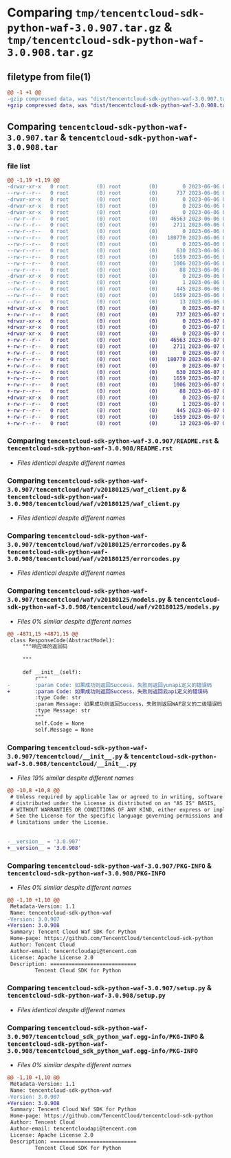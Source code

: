 # Comparing `tmp/tencentcloud-sdk-python-waf-3.0.907.tar.gz` & `tmp/tencentcloud-sdk-python-waf-3.0.908.tar.gz`

## filetype from file(1)

```diff
@@ -1 +1 @@
-gzip compressed data, was "dist/tencentcloud-sdk-python-waf-3.0.907.tar", last modified: Tue Jun  6 02:39:21 2023, max compression
+gzip compressed data, was "dist/tencentcloud-sdk-python-waf-3.0.908.tar", last modified: Wed Jun  7 00:36:42 2023, max compression
```

## Comparing `tencentcloud-sdk-python-waf-3.0.907.tar` & `tencentcloud-sdk-python-waf-3.0.908.tar`

### file list

```diff
@@ -1,19 +1,19 @@
-drwxr-xr-x   0 root         (0) root         (0)        0 2023-06-06 02:39:21.000000 tencentcloud-sdk-python-waf-3.0.907/
--rw-r--r--   0 root         (0) root         (0)      737 2023-06-06 02:39:21.000000 tencentcloud-sdk-python-waf-3.0.907/README.rst
-drwxr-xr-x   0 root         (0) root         (0)        0 2023-06-06 02:39:21.000000 tencentcloud-sdk-python-waf-3.0.907/tencentcloud/
-drwxr-xr-x   0 root         (0) root         (0)        0 2023-06-06 02:39:21.000000 tencentcloud-sdk-python-waf-3.0.907/tencentcloud/waf/
-drwxr-xr-x   0 root         (0) root         (0)        0 2023-06-06 02:39:21.000000 tencentcloud-sdk-python-waf-3.0.907/tencentcloud/waf/v20180125/
--rw-r--r--   0 root         (0) root         (0)    46563 2023-06-06 02:39:21.000000 tencentcloud-sdk-python-waf-3.0.907/tencentcloud/waf/v20180125/waf_client.py
--rw-r--r--   0 root         (0) root         (0)     2711 2023-06-06 02:39:21.000000 tencentcloud-sdk-python-waf-3.0.907/tencentcloud/waf/v20180125/errorcodes.py
--rw-r--r--   0 root         (0) root         (0)        0 2023-06-06 02:39:21.000000 tencentcloud-sdk-python-waf-3.0.907/tencentcloud/waf/v20180125/__init__.py
--rw-r--r--   0 root         (0) root         (0)   180770 2023-06-06 02:39:21.000000 tencentcloud-sdk-python-waf-3.0.907/tencentcloud/waf/v20180125/models.py
--rw-r--r--   0 root         (0) root         (0)        0 2023-06-06 02:39:21.000000 tencentcloud-sdk-python-waf-3.0.907/tencentcloud/waf/__init__.py
--rw-r--r--   0 root         (0) root         (0)      630 2023-06-06 02:39:21.000000 tencentcloud-sdk-python-waf-3.0.907/tencentcloud/__init__.py
--rw-r--r--   0 root         (0) root         (0)     1659 2023-06-06 02:39:21.000000 tencentcloud-sdk-python-waf-3.0.907/PKG-INFO
--rw-r--r--   0 root         (0) root         (0)     1006 2023-06-06 02:39:21.000000 tencentcloud-sdk-python-waf-3.0.907/setup.py
--rw-r--r--   0 root         (0) root         (0)       88 2023-06-06 02:39:21.000000 tencentcloud-sdk-python-waf-3.0.907/setup.cfg
-drwxr-xr-x   0 root         (0) root         (0)        0 2023-06-06 02:39:21.000000 tencentcloud-sdk-python-waf-3.0.907/tencentcloud_sdk_python_waf.egg-info/
--rw-r--r--   0 root         (0) root         (0)        1 2023-06-06 02:39:21.000000 tencentcloud-sdk-python-waf-3.0.907/tencentcloud_sdk_python_waf.egg-info/dependency_links.txt
--rw-r--r--   0 root         (0) root         (0)      445 2023-06-06 02:39:21.000000 tencentcloud-sdk-python-waf-3.0.907/tencentcloud_sdk_python_waf.egg-info/SOURCES.txt
--rw-r--r--   0 root         (0) root         (0)     1659 2023-06-06 02:39:21.000000 tencentcloud-sdk-python-waf-3.0.907/tencentcloud_sdk_python_waf.egg-info/PKG-INFO
--rw-r--r--   0 root         (0) root         (0)       13 2023-06-06 02:39:21.000000 tencentcloud-sdk-python-waf-3.0.907/tencentcloud_sdk_python_waf.egg-info/top_level.txt
+drwxr-xr-x   0 root         (0) root         (0)        0 2023-06-07 00:36:42.000000 tencentcloud-sdk-python-waf-3.0.908/
+-rw-r--r--   0 root         (0) root         (0)      737 2023-06-07 00:36:42.000000 tencentcloud-sdk-python-waf-3.0.908/README.rst
+drwxr-xr-x   0 root         (0) root         (0)        0 2023-06-07 00:36:42.000000 tencentcloud-sdk-python-waf-3.0.908/tencentcloud/
+drwxr-xr-x   0 root         (0) root         (0)        0 2023-06-07 00:36:42.000000 tencentcloud-sdk-python-waf-3.0.908/tencentcloud/waf/
+drwxr-xr-x   0 root         (0) root         (0)        0 2023-06-07 00:36:42.000000 tencentcloud-sdk-python-waf-3.0.908/tencentcloud/waf/v20180125/
+-rw-r--r--   0 root         (0) root         (0)    46563 2023-06-07 00:36:42.000000 tencentcloud-sdk-python-waf-3.0.908/tencentcloud/waf/v20180125/waf_client.py
+-rw-r--r--   0 root         (0) root         (0)     2711 2023-06-07 00:36:42.000000 tencentcloud-sdk-python-waf-3.0.908/tencentcloud/waf/v20180125/errorcodes.py
+-rw-r--r--   0 root         (0) root         (0)        0 2023-06-07 00:36:42.000000 tencentcloud-sdk-python-waf-3.0.908/tencentcloud/waf/v20180125/__init__.py
+-rw-r--r--   0 root         (0) root         (0)   180770 2023-06-07 00:36:42.000000 tencentcloud-sdk-python-waf-3.0.908/tencentcloud/waf/v20180125/models.py
+-rw-r--r--   0 root         (0) root         (0)        0 2023-06-07 00:36:42.000000 tencentcloud-sdk-python-waf-3.0.908/tencentcloud/waf/__init__.py
+-rw-r--r--   0 root         (0) root         (0)      630 2023-06-07 00:36:42.000000 tencentcloud-sdk-python-waf-3.0.908/tencentcloud/__init__.py
+-rw-r--r--   0 root         (0) root         (0)     1659 2023-06-07 00:36:42.000000 tencentcloud-sdk-python-waf-3.0.908/PKG-INFO
+-rw-r--r--   0 root         (0) root         (0)     1006 2023-06-07 00:36:42.000000 tencentcloud-sdk-python-waf-3.0.908/setup.py
+-rw-r--r--   0 root         (0) root         (0)       88 2023-06-07 00:36:42.000000 tencentcloud-sdk-python-waf-3.0.908/setup.cfg
+drwxr-xr-x   0 root         (0) root         (0)        0 2023-06-07 00:36:42.000000 tencentcloud-sdk-python-waf-3.0.908/tencentcloud_sdk_python_waf.egg-info/
+-rw-r--r--   0 root         (0) root         (0)        1 2023-06-07 00:36:42.000000 tencentcloud-sdk-python-waf-3.0.908/tencentcloud_sdk_python_waf.egg-info/dependency_links.txt
+-rw-r--r--   0 root         (0) root         (0)      445 2023-06-07 00:36:42.000000 tencentcloud-sdk-python-waf-3.0.908/tencentcloud_sdk_python_waf.egg-info/SOURCES.txt
+-rw-r--r--   0 root         (0) root         (0)     1659 2023-06-07 00:36:42.000000 tencentcloud-sdk-python-waf-3.0.908/tencentcloud_sdk_python_waf.egg-info/PKG-INFO
+-rw-r--r--   0 root         (0) root         (0)       13 2023-06-07 00:36:42.000000 tencentcloud-sdk-python-waf-3.0.908/tencentcloud_sdk_python_waf.egg-info/top_level.txt
```

### Comparing `tencentcloud-sdk-python-waf-3.0.907/README.rst` & `tencentcloud-sdk-python-waf-3.0.908/README.rst`

 * *Files identical despite different names*

### Comparing `tencentcloud-sdk-python-waf-3.0.907/tencentcloud/waf/v20180125/waf_client.py` & `tencentcloud-sdk-python-waf-3.0.908/tencentcloud/waf/v20180125/waf_client.py`

 * *Files identical despite different names*

### Comparing `tencentcloud-sdk-python-waf-3.0.907/tencentcloud/waf/v20180125/errorcodes.py` & `tencentcloud-sdk-python-waf-3.0.908/tencentcloud/waf/v20180125/errorcodes.py`

 * *Files identical despite different names*

### Comparing `tencentcloud-sdk-python-waf-3.0.907/tencentcloud/waf/v20180125/models.py` & `tencentcloud-sdk-python-waf-3.0.908/tencentcloud/waf/v20180125/models.py`

 * *Files 0% similar despite different names*

```diff
@@ -4871,15 +4871,15 @@
 class ResponseCode(AbstractModel):
     """响应体的返回码
 
     """
 
     def __init__(self):
         r"""
-        :param Code: 如果成功则返回Success，失败则返回yunapi定义的错误码
+        :param Code: 如果成功则返回Success，失败则返回云api定义的错误码
         :type Code: str
         :param Message: 如果成功则返回Success，失败则返回WAF定义的二级错误码
         :type Message: str
         """
         self.Code = None
         self.Message = None
```

### Comparing `tencentcloud-sdk-python-waf-3.0.907/tencentcloud/__init__.py` & `tencentcloud-sdk-python-waf-3.0.908/tencentcloud/__init__.py`

 * *Files 19% similar despite different names*

```diff
@@ -10,8 +10,8 @@
 # Unless required by applicable law or agreed to in writing, software
 # distributed under the License is distributed on an "AS IS" BASIS,
 # WITHOUT WARRANTIES OR CONDITIONS OF ANY KIND, either express or implied.
 # See the License for the specific language governing permissions and
 # limitations under the License.
 
 
-__version__ = '3.0.907'
+__version__ = '3.0.908'
```

### Comparing `tencentcloud-sdk-python-waf-3.0.907/PKG-INFO` & `tencentcloud-sdk-python-waf-3.0.908/PKG-INFO`

 * *Files 0% similar despite different names*

```diff
@@ -1,10 +1,10 @@
 Metadata-Version: 1.1
 Name: tencentcloud-sdk-python-waf
-Version: 3.0.907
+Version: 3.0.908
 Summary: Tencent Cloud Waf SDK for Python
 Home-page: https://github.com/TencentCloud/tencentcloud-sdk-python
 Author: Tencent Cloud
 Author-email: tencentcloudapi@tencent.com
 License: Apache License 2.0
 Description: ============================
         Tencent Cloud SDK for Python
```

### Comparing `tencentcloud-sdk-python-waf-3.0.907/setup.py` & `tencentcloud-sdk-python-waf-3.0.908/setup.py`

 * *Files identical despite different names*

### Comparing `tencentcloud-sdk-python-waf-3.0.907/tencentcloud_sdk_python_waf.egg-info/PKG-INFO` & `tencentcloud-sdk-python-waf-3.0.908/tencentcloud_sdk_python_waf.egg-info/PKG-INFO`

 * *Files 0% similar despite different names*

```diff
@@ -1,10 +1,10 @@
 Metadata-Version: 1.1
 Name: tencentcloud-sdk-python-waf
-Version: 3.0.907
+Version: 3.0.908
 Summary: Tencent Cloud Waf SDK for Python
 Home-page: https://github.com/TencentCloud/tencentcloud-sdk-python
 Author: Tencent Cloud
 Author-email: tencentcloudapi@tencent.com
 License: Apache License 2.0
 Description: ============================
         Tencent Cloud SDK for Python
```


